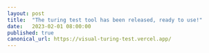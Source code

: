 ```yaml
---
layout: post
title:  "The turing test tool has been released, ready to use!"
date:   2023-02-01 08:00:00
published: true
canonical_url: https://visual-turing-test.vercel.app/
---
```


